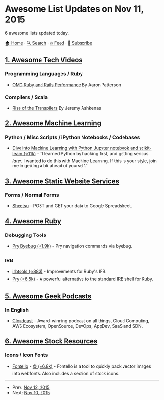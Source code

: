 # Awesome List Updates on Nov 11, 2015

6 awesome lists updated today.

[🏠 Home](/README.md) · [🔍 Search](https://www.trackawesomelist.com/search/) · [🔥 Feed](https://www.trackawesomelist.com/rss.xml) · [📮 Subscribe](https://trackawesomelist.us17.list-manage.com/subscribe?u=d2f0117aa829c83a63ec63c2f&id=36a103854c)



## [1. Awesome Tech Videos](/content/lucasviola/awesome-tech-videos/README.md)

### Programming Languages / Ruby

*   [OMG Ruby and Rails Performance](https://www.youtube.com/watch?v=JMGmaRZtgM8) By Aaron Patterson

### Compilers / Scala

*   [Rise of the Transpilers](https://www.youtube.com/watch?v=DspYurD75Ns) By Jeremy Ashkenas

## [2. Awesome Machine Learning](/content/josephmisiti/awesome-machine-learning/README.md)

### Python / Misc Scripts / iPython Notebooks / Codebases

*   [Dive into Machine Learning  with Python Jupyter notebook and scikit-learn (⭐11k)](https://github.com/hangtwenty/dive-into-machine-learning) - "I learned Python by hacking first, and getting serious *later.* I wanted to do this with Machine Learning. If this is your style, join me in getting a bit ahead of yourself."

## [3. Awesome Static Website Services](/content/agarrharr/awesome-static-website-services/README.md)

### Forms / Normal Forms

*   [Sheetsu](https://sheetsu.com/) - POST and GET your data to Google Spreadsheet.

## [4. Awesome Ruby](/content/markets/awesome-ruby/README.md)

### Debugging Tools

*   [Pry Byebug (⭐1.9k)](https://github.com/deivid-rodriguez/pry-byebug) - Pry navigation commands via byebug.

### IRB

*   [irbtools (⭐883)](https://github.com/janlelis/irbtools) - Improvements for Ruby's IRB.
*   [Pry (⭐6.5k)](https://github.com/pry/pry) - A powerful alternative to the standard IRB shell for Ruby.

## [5. Awesome Geek Podcasts](/content/ayr-ton/awesome-geek-podcasts/README.md)

### In English

*   [Cloudcast](http://www.thecloudcast.net/) - Award-winning podcast on all things, Cloud Computing, AWS Ecosystem, OpenSource, DevOps, AppDev, SaaS and SDN.

## [6. Awesome Stock Resources](/content/neutraltone/awesome-stock-resources/README.md)

### Icons / Icon Fonts

*   [Fontello](http://fontello.com/) - [:copyright: (⭐6.8k)](https://github.com/fontello/fontello/wiki/What-about-license%3F) - Fontello is a tool to quickly pack vector images into webfonts. Also includes a section of stock icons.

---

- Prev: [Nov 12, 2015](/content/2015/11/12/README.md)
- Next: [Nov 10, 2015](/content/2015/11/10/README.md)